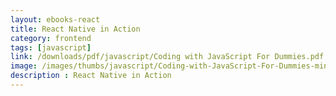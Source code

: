 ```yaml
---
layout: ebooks-react
title: React Native in Action 
category: frontend
tags: [javascript]
link: /downloads/pdf/javascript/Coding with JavaScript For Dummies.pdf 
image: /images/thumbs/javascript/Coding-with-JavaScript-For-Dummies-min.png
description : React Native in Action 
---
```













